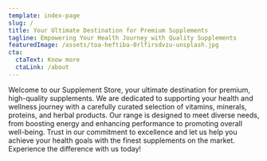 ```yaml
---
template: index-page
slug: /
title: Your Ultimate Destination for Premium Supplements
tagline: Empowering Your Health Journey with Quality Supplements
featuredImage: /assets/toa-heftiba-0rlfirsdvzu-unsplash.jpg
cta:
  ctaText: Know more
  ctaLink: /about
---
```

Welcome to our Supplement Store, your ultimate destination for premium, high-quality supplements. We are dedicated to supporting your health and wellness journey with a carefully curated selection of vitamins, minerals, proteins, and herbal products. Our range is designed to meet diverse needs, from boosting energy and enhancing performance to promoting overall well-being. Trust in our commitment to excellence and let us help you achieve your health goals with the finest supplements on the market. Experience the difference with us today!
